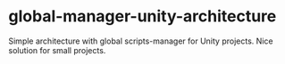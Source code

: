 # global-manager-unity-architecture
Simple architecture with global scripts-manager for Unity projects. Nice solution for small projects.
